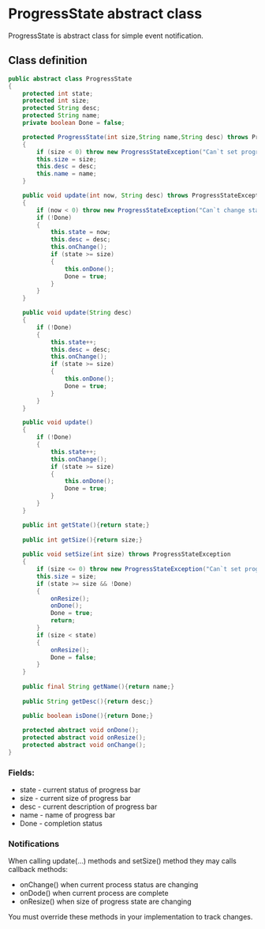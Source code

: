 # ProgressState abstract class
ProgressState is abstract class for simple event notification.

## Class definition
```java
public abstract class ProgressState
{
    protected int state;
    protected int size;
    protected String desc;
    protected String name;
    private boolean Done = false;

    protected ProgressState(int size,String name,String desc) throws ProgressStateException
    {
        if (size < 0) throw new ProgressStateException("Can`t set progress bar size lesser than zero.");
        this.size = size;
        this.desc = desc;
        this.name = name;
    }

    public void update(int now, String desc) throws ProgressStateException
    {
        if (now < 0) throw new ProgressStateException("Can`t change status of progress less then zero");
        if (!Done)
        {
            this.state = now;
            this.desc = desc;
            this.onChange();
            if (state >= size)
            {
                this.onDone();
                Done = true;
            }
        }
    }

    public void update(String desc)
    {
        if (!Done)
        {
            this.state++;
            this.desc = desc;
            this.onChange();
            if (state >= size)
            {
                this.onDone();
                Done = true;
            }
        }
    }

    public void update()
    {
        if (!Done)
        {
            this.state++;
            this.onChange();
            if (state >= size)
            {
                this.onDone();
                Done = true;
            }
        }
    }

    public int getState(){return state;}
    
    public int getSize(){return size;}
    
    public void setSize(int size) throws ProgressStateException
    {
        if (size <= 0) throw new ProgressStateException("Can`t set progress bar size to zero or less.");
        this.size = size;
        if (state >= size && !Done)
        {
            onResize();
            onDone();
            Done = true;
            return;
        }
        if (size < state)
        {
            onResize();
            Done = false;
        }
    }
    
    public final String getName(){return name;}
    
    public String getDesc(){return desc;}

    public boolean isDone(){return Done;}
    
    protected abstract void onDone();
    protected abstract void onResize();
    protected abstract void onChange();
}
```
### Fields:
- state - current status of progress bar
- size - current size of progress bar
- desc - current description of progress bar
- name - name of progress bar
- Done - completion status

### Notifications
When calling update(...) methods and setSize() method they may calls callback methods:
- onChange() when current process status are changing
- onDode() when current process are complete
- onResize() when size of progress state are changing

You must override these methods in your implementation to track changes. 